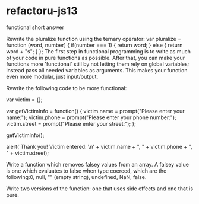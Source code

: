 refactoru-js13
==============

functional short answer

Rewrite the pluralize function using the ternary operator:
var pluralize = function (word, number) {
 if(number === 1) {
  return word;
 }
 else {
  return word + "s";
 }
};
The first step in functional programming is to write as much of your code in pure functions as possible. After that, you can make your functions more 'functional' still by not letting them rely on global variables; instead pass all needed variables as arguments. This makes your function even more modular, just input/output.

Rewrite the following code to be more functional:

var victim = {};

var getVictimInfo = function() {
 victim.name = prompt("Please enter your name:");
 victim.phone = prompt("Please enter your phone number:");
 victim.street = prompt("Please enter your street:");
};

getVictimInfo();

alert('Thank you! Victim entered: \n' +
 victim.name + ", " +
 victim.phone + ", " +
 victim.street);
 
Write a function which removes falsey values from an array. A falsey value is one which evaluates to false when type coerced, which are the following:0, null, "" (empty string), undefined, NaN, false.

Write two versions of the function: one that uses side effects and one that is pure.

